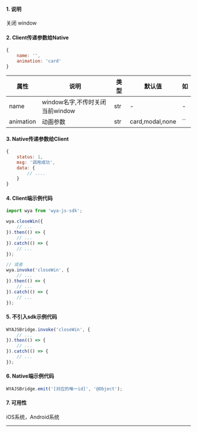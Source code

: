 #### 1. 说明

关闭 window

#### 2. Client传递参数给Native

```javascript
{
	name: '',
	animation: 'card'
}
```

属性 | 说明 | 类型 | 默认值 | 如
---|---|---|---|---
name | window名字,不传时关闭当前window | str | - | -
animation | 动画参数 | str | card,modal,none | ``


#### 3. Native传递参数给Client

```javascript
{
	status: 1,
	msg: '调用成功',
	data: {
		// ....
	}
}
```

#### 4. Client端示例代码

```javascript
import wya from 'wya-js-sdk';

wya.closeWin({
	// ...
}).then(() => {
	// ...
}).catch(() => {
	// ...
});

// 或者
wya.invoke('closeWin', {
	// ...
}).then(() => {
	// ...
}).catch(() => {
	// ...
});
```

#### 5. 不引入sdk示例代码

```javascript
WYAJSBridge.invoke('closeWin', {
	// ...
}).then(() => {
	// ...
}).catch(() => {
	// ...
});
```

#### 6. Native端示例代码

```javascript
WYAJSBridge.emit('[对应的唯一id]', '@Object');
```

#### 7. 可用性

iOS系统，Android系统

---------

